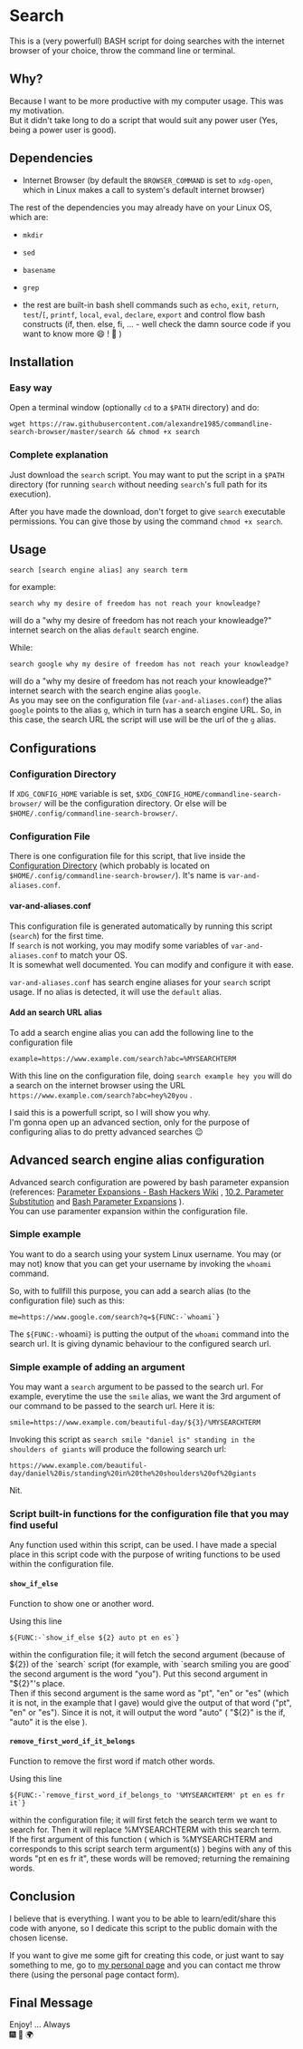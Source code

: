 # Search

This is a (very powerfull) BASH script for doing searches with the internet browser of your choice, throw the command line or terminal.

## Why?  

Because I want to be more productive with my computer usage. This was my motivation.  
But it didn't take long to do a script that would suit any power user (Yes, being a power user is good).

## Dependencies

* Internet Browser (by default the `BROWSER_COMMAND` is set to `xdg-open`, which in Linux makes a call to system's default internet browser)

The rest of the dependencies you may already have on your Linux OS, which are:

* `mkdir`
* `sed`
* `basename`
* `grep`

* the rest are built-in bash shell commands such as `echo`, `exit`, `return`, `test`/`[`, `printf`, `local`, `eval`, `declare`, `export` and control flow bash constructs (if, then. else, fi, ... - well check the damn source code if you want to know more :smile: ! :sunrise_over_mountains: )

## Installation

### Easy way

Open a terminal window (optionally `cd` to a `$PATH` directory) and do:
```
wget https://raw.githubusercontent.com/alexandre1985/commandline-search-browser/master/search && chmod +x search
```

### Complete explanation

Just download the `search` script. You may want to put the script in a `$PATH` directory (for running `search` without needing `search`'s full path for its execution).

After you have made the download, don't forget to give `search` executable permissions. You can give those by using the command `chmod +x search`.

## Usage

```
search [search engine alias] any search term
```

for example:
```
search why my desire of freedom has not reach your knowleadge?
```

will do a "why my desire of freedom has not reach your knowleadge?" internet search on the alias `default` search engine.  

While:

```
search google why my desire of freedom has not reach your knowleadge?
``` 

will do a "why my desire of freedom has not reach your knowleadge?" internet search with the search engine alias `google`.  
As you may see on the configuration file (`var-and-aliases.conf`) the alias `google` points to the alias `g`, which in turn has a search engine URL. So, in this case, the search URL the script will use will be the url of the `g` alias.


## Configurations

### Configuration Directory

If `XDG_CONFIG_HOME` variable is set, `$XDG_CONFIG_HOME/commandline-search-browser/` will be the configuration directory. Or else will be `$HOME/.config/commandline-search-browser/`.

### Configuration File

There is one configuration file for this script, that live inside the [Configuration Directory](#configuration-directory) (which probably is located on `$HOME/.config/commandline-search-browser/`). It's name is `var-and-aliases.conf`.  

#### var-and-aliases.conf

This configuration file is generated automatically by running this script (`search`) for the first time.  
If `search` is not working, you may modify some variables of `var-and-aliases.conf` to match your OS.  
It is somewhat well documented. You can modify and configure it with ease.  

`var-and-aliases.conf` has search engine aliases for your `search` script usage. If no alias is detected, it will use the `default` alias.  

#### Add an search URL alias

To add a search engine alias you can add the following line to the configuration file

```
example=https://www.example.com/search?abc=%MYSEARCHTERM
```

With this line on the configuration file, doing `search example hey you` will do a search on the internet browser using the URL `https://www.example.com/search?abc=hey%20you` .

I said this is a powerfull script, so I will show you why.  
I'm gonna open up an advanced section, only for the purpose of configuring alias to do pretty advanced searches :wink:

## Advanced search engine alias configuration

Advanced search configuration are powered by bash parameter expansion (references: [Parameter Expansions - Bash Hackers Wiki](http://wiki.bash-hackers.org/syntax/pe) , [10.2. Parameter Substitution](http://www.tldp.org/LDP/abs/html/parameter-substitution.html) and [Bash Parameter Expansions](http://www.gnu.org/software/bash/manual/html_node/Shell-Parameter-Expansion.html) ).  
You can use paramenter expansion within the configuration file.

### Simple example

You want to do a search using your system Linux username. You may (or may not) know that you can get your username by invoking the `whoami` command.

So, with to fullfill this purpose, you can add a search alias (to the configuration file) such as this:

```
me=https://www.google.com/search?q=${FUNC:-`whoami`}
```

The `${FUNC:-`whoami`}` is putting the output of the `whoami` command into the search url. It is giving dynamic behaviour to the configured search url.

### Simple example of adding an argument

You may want a `search` argument to be passed to the search url. For example, everytime the use the `smile` alias, we want the 3rd argument of our command to be passed to the search url. Here it is:

```
smile=https://www.example.com/beautiful-day/${3}/%MYSEARCHTERM
```

Invoking this script as `search smile "daniel is" standing in the shoulders of giants` will produce the following search url:

```
https://www.example.com/beautiful-day/daniel%20is/standing%20in%20the%20shoulders%20of%20giants
```

Nit.  

### Script built-in functions for the configuration file that you may find useful

Any function used within this script, can be used. I have made a special place in this script code with the purpose of writing functions to be used within the configuration file.

#### `show_if_else`

Function to show one or another word.  
  

Using this line
```
${FUNC:-`show_if_else ${2} auto pt en es`}
```

within the configuration file; it will fetch the second argument (because of ${2}) of the `search` script (for example, with `search smiling you are good` the second argument is the word "you"). Put this second argument in "${2}"'s place.  
Then if this second argument is the same word as "pt", "en" or "es" (which it is not, in the example that I gave) would give the output of that word ("pt", "en" or "es"). Since it is not, it will output the word "auto" ( "${2}" is the if, "auto" it is the else ).

#### `remove_first_word_if_it_belongs`

Function to remove the first word if match other words.  
  

Using this line
```
${FUNC:-`remove_first_word_if_belongs_to '%MYSEARCHTERM' pt en es fr it`}
```
within the configuration file; it will first fetch the search term we want to search for. Then it will replace %MYSEARCHTERM with this search term.  
If the first argument of this function ( which is %MYSEARCHTERM and corresponds to this script search term argument(s) ) begins with any of this words "pt en es fr it", these words will be removed; returning the remaining words. 

## Conclusion

I believe that is everything. I want you to be able to learn/edit/share this code with anyone, so I dedicate this script to the public domain with the chosen license.

If you want to give me some gift for creating this code, or just want to say something to me, go to [my personal page](https://alexandre1985.github.io/) and you can contact me throw there (using the personal page contact form).

## Final Message
Enjoy! ... Always  
:fireworks: :full_moon_with_face: :earth_africa:
